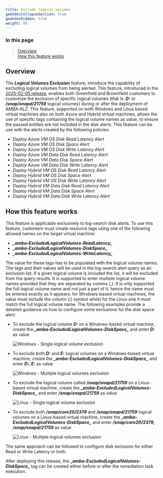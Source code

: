 ```yaml
---
title: Exclude logical volumes
geekdocCollapseSection: true
geekdocHidden: true
weight: 80
---
```


### In this page

> [Overview](../Exclude-Logical-Volumes#overview) </br>
> [How this feature works](../Exclude-Logical-Volumes#how-this-feature-works) </br>

## Overview

The ***Logical Volumes Exclusion*** feature, introduce the capability of excluding logical volumes from being alerted. This feature, introduced in the [2025-02-05 release](../../Overview/Whats-New#2025-02-05), enables both Greenfield and Brownfield customers to customize the exclusion of specific logical volumes (that is: ***D:*** or ***/snap/snapd/21759*** logical volumes) during or after the deployment of AMBA-ALZ. This feature, supported on both Windows and Linux based virtual machines also on both Azure and Hybrid virtual machines, allows the use of specific tags containing the logical volume names as value, to ensure the passed entities are not included in the disk alerts. This feature can be use with the alerts created by the following policies:

- *Deploy Azure VM OS Disk Read Latency Alert*
- *Deploy Azure VM OS Disk Space Alert*
- *Deploy Azure VM OS Disk Write Latency Alert*
- *Deploy Azure VM Data Disk Read Latency Alert*
- *Deploy Azure VM Data Disk Space Alert*
- *Deploy Azure VM Data Disk Write Latency Alert*
- *Deploy Hybrid VM OS Disk Read Latency Alert*
- *Deploy Hybrid VM OS Disk Space Alert*
- *Deploy Hybrid VM OS Disk Write Latency Alert*
- *Deploy Hybrid VM Data Disk Read Latency Alert*
- *Deploy Hybrid VM Data Disk Space Alert*
- *Deploy Hybrid VM Data Disk Write Latency Alert*

## How this feature works

This feature is applicable exclusively to log-search disk alerts. To use this feature, customers must create resource tags using one of the following allowed names on the target virtual machine:

- ***\_amba-ExcludedLogicalVolumes-ReadLatency\_***
- ***\_amba-ExcludedLogicalVolumes-DiskSpace\_***
- ***\_amba-ExcludedLogicalVolumes-WriteLatency\_***

The value for these tags has to be populated with the logical volume names. The tags and their values will be used in the log-search alert query as an exclusion list. If a given logical volume is included the list, it will be excluded from the query results. It is supported to enter multiple logical volume names provided that they are separated by comma (**,**). It is only supported the full logical volume name and not just a part of it, hence the name must be entered exactly as it appears: for Windows-based virtual machines, the value must include the column (**:**) symbol whilst for the Linux one it must match the full logical volume name. The following examples provide a detailed guidance on how to configure some exclusions for the disk space alert:

- To exclude the logical volume ***D:*** on a Windows-based virtual machine, create the ***\_amba-ExcludedLogicalVolumes-DiskSpace\_*** and enter ***D:*** as value

    ![Windows - Single logical volume exclusion](../../media/Windows-ExcludedFS-One-Volume.png)

- To exclude both ***D:*** and ***E:*** logical volumes on a Windows-based virtual machine, create the ***\_amba-ExcludedLogicalVolumes-DiskSpace\_*** and enter ***D:, E:*** as value

  ![Windows - Multiple logical volumes exclusion](../../media/Windows-ExcludedFS-Multiple-Volumes.png)

- To exclude the logical volume called  ***/snap/snapd/21759*** on a Linux-based virtual machine, create the ***\_amba-ExcludedLogicalVolumes-DiskSpace\_*** and enter ***/snap/snapd/21759*** as value

  ![Linux - Single logical volume exclusion](../../media/Linux-ExcludedFS-One-Volume.png)

- To exclude both ***/snap/core20/2379*** and ***/snap/snapd/21759*** logical volumes on a Linux-based virtual machine, create the ***\_amba-ExcludedLogicalVolumes-DiskSpace\_*** and enter ***/snap/core20/2379, /snap/snapd/21759*** as value

  ![Linux - Multiple logical volumes exclusion](../../media/Linux-ExcludedFS-Multiple-Volumes.png)

The same approach can be followed to configure disk exclusion for either Read or Write Latency or both.

After deploying this release, the ***\_amba-ExcludedLogicalVolumes-DiskSpace\_*** tag can be created either before or after the remediation task execution.
